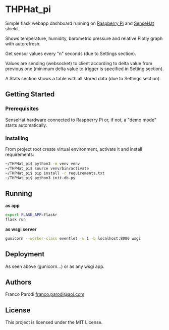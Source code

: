 # THPHat_pi
Simple flask webapp dashboard running on [Raspberry Pi](https://www.raspberrypi.org/) and [SenseHat](https://www.raspberrypi.org/products/sense-hat/) shield.

Shows temperature, humidity, barometric pressure and relative Plotly graph with autorefresh.

Get sensor values every "n" seconds (due to Settings section).

Values are sending (websocket) to client according to delta value from
previous one (minimum delta value to trigger is specified in Setting section).

A Stats section shows a table with all stored data (due to Settings section).

## Getting Started

### Prerequisites
SenseHat hardware connected to Raspberry Pi or, if not,  a "demo mode" starts automatically.

### Installing

From project root create virtual environment, activate it and install requirements:

```sh
~/THPHat_pi$ python3 -m venv venv
~/THPHat_pi$ source venv/bin/activate
~/THPHat_pi$ pip install -r requirements.txt
~/THPHat_pi$ python3 init-db.py
```

## Running

__as app__

```sh
export FLASK_APP=flaskr
flask run
```

__as wsgi server__

```sh
gunicorn --worker-class eventlet -w 1 -b localhost:8080 wsgi
```

## Deployment

As seen above (gunicorn...) or as any wsgi app.

## Authors 

Franco Parodi <franco.parodi@aol.com>

## License

This project is licensed under the MIT License.
